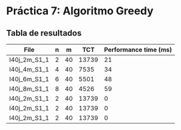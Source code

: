 # Práctica 7: Algoritmo Greedy
## Tabla de resultados
| File | n | m | TCT | Performance time (ms) |
|------|---|---|-----|-----------------------|
| I40j_2m_S1_1 | 2 | 40 | 13739 | 21 |
| I40j_4m_S1_1 | 4 | 40 | 7535 | 34 |
| I40j_6m_S1_1 | 6 | 40 | 5501 | 48 |
| I40j_8m_S1_1 | 8 | 40 | 4526 | 59 || I40j_2m_S1_1 | 2 | 40 | 13739 | 0 |
| I40j_2m_S1_1 | 2 | 40 | 13739 | 0 |
| I40j_2m_S1_1 | 2 | 40 | 13739 | 0 |
| I40j_2m_S1_1 | 2 | 40 | 13739 | 0 |
